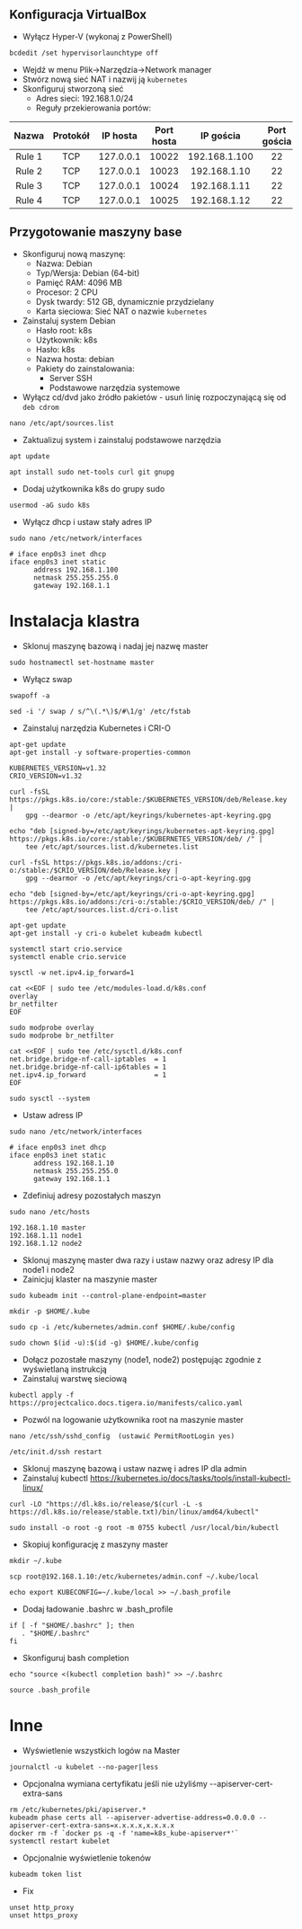 ## Konfiguracja VirtualBox

- Wyłącz Hyper-V (wykonaj z PowerShell)
```
bcdedit /set hypervisorlaunchtype off
```
- Wejdź w menu Plik->Narzędzia->Network manager
- Stwórz nową sieć NAT i nazwij ją `kubernetes`
- Skonfiguruj stworzoną sieć
    - Adres sieci: 192.168.1.0/24
    - Reguły przekierowania portów:

| Nazwa  |  Protokół  |  IP hosta   | Port hosta |   IP gościa   | Port gościa |
|:------:|:----------:|:-----------:|:----------:|:-------------:|:-----------:|
| Rule 1 |    TCP     |  127.0.0.1  |   10022    | 192.168.1.100 |     22      |
| Rule 2 |    TCP     |  127.0.0.1  |   10023    | 192.168.1.10  |     22      |
| Rule 3 |    TCP     |  127.0.0.1  |   10024    | 192.168.1.11  |     22      |
| Rule 4 |    TCP     |  127.0.0.1  |   10025    | 192.168.1.12  |     22      |

## Przygotowanie maszyny base

- Skonfiguruj nową maszynę:
    - Nazwa: Debian
    - Typ/Wersja: Debian (64-bit)
    - Pamięć RAM: 4096 MB
    - Procesor: 2 CPU
    - Dysk twardy: 512 GB, dynamicznie przydzielany
    - Karta sieciowa: Sieć NAT o nazwie `kubernetes`
- Zainstaluj system Debian
    - Hasło root: k8s
    - Użytkownik: k8s
    - Hasło: k8s
    - Nazwa hosta: debian
    - Pakiety do zainstalowania:
        - Server SSH
        - Podstawowe narzędzia systemowe
- Wyłącz cd/dvd jako źródło pakietów - usuń linię rozpoczynającą się od `deb cdrom`
```
nano /etc/apt/sources.list
```
- Zaktualizuj system i zainstaluj podstawowe narzędzia
```
apt update 
```
```
apt install sudo net-tools curl git gnupg
```
- Dodaj użytkownika k8s do grupy sudo
```
usermod -aG sudo k8s
```
- Wyłącz dhcp i ustaw stały adres IP
```
sudo nano /etc/network/interfaces
```
```
# iface enp0s3 inet dhcp
iface enp0s3 inet static
      address 192.168.1.100
      netmask 255.255.255.0
      gateway 192.168.1.1
```
# Instalacja klastra
- Sklonuj maszynę bazową i nadaj jej nazwę master
```
sudo hostnamectl set-hostname master
```
- Wyłącz swap
```
swapoff -a
```
```
sed -i '/ swap / s/^\(.*\)$/#\1/g' /etc/fstab
```
- Zainstaluj narzędzia Kubernetes i CRI-O
```
apt-get update
apt-get install -y software-properties-common

KUBERNETES_VERSION=v1.32
CRIO_VERSION=v1.32

curl -fsSL https://pkgs.k8s.io/core:/stable:/$KUBERNETES_VERSION/deb/Release.key |
    gpg --dearmor -o /etc/apt/keyrings/kubernetes-apt-keyring.gpg

echo "deb [signed-by=/etc/apt/keyrings/kubernetes-apt-keyring.gpg] https://pkgs.k8s.io/core:/stable:/$KUBERNETES_VERSION/deb/ /" |
    tee /etc/apt/sources.list.d/kubernetes.list

curl -fsSL https://pkgs.k8s.io/addons:/cri-o:/stable:/$CRIO_VERSION/deb/Release.key |
    gpg --dearmor -o /etc/apt/keyrings/cri-o-apt-keyring.gpg

echo "deb [signed-by=/etc/apt/keyrings/cri-o-apt-keyring.gpg] https://pkgs.k8s.io/addons:/cri-o:/stable:/$CRIO_VERSION/deb/ /" |
    tee /etc/apt/sources.list.d/cri-o.list
    
apt-get update
apt-get install -y cri-o kubelet kubeadm kubectl

systemctl start crio.service    
systemctl enable crio.service    

sysctl -w net.ipv4.ip_forward=1

cat <<EOF | sudo tee /etc/modules-load.d/k8s.conf
overlay
br_netfilter
EOF

sudo modprobe overlay
sudo modprobe br_netfilter

cat <<EOF | sudo tee /etc/sysctl.d/k8s.conf
net.bridge.bridge-nf-call-iptables  = 1
net.bridge.bridge-nf-call-ip6tables = 1
net.ipv4.ip_forward                 = 1
EOF

sudo sysctl --system
```
- Ustaw adress IP
```
sudo nano /etc/network/interfaces
```
```
# iface enp0s3 inet dhcp
iface enp0s3 inet static
      address 192.168.1.10
      netmask 255.255.255.0
      gateway 192.168.1.1
```
- Zdefiniuj adresy pozostałych maszyn
```
sudo nano /etc/hosts
```
```
192.168.1.10 master    
192.168.1.11 node1    
192.168.1.12 node2    
```
- Sklonuj maszynę master dwa razy i ustaw nazwy oraz adresy IP dla node1 i node2
- Zainicjuj klaster na maszynie master
```
sudo kubeadm init --control-plane-endpoint=master
```
```
mkdir -p $HOME/.kube
```
```
sudo cp -i /etc/kubernetes/admin.conf $HOME/.kube/config
```
```
sudo chown $(id -u):$(id -g) $HOME/.kube/config
```
- Dołącz pozostałe maszyny (node1, node2) postępując zgodnie z wyświetlaną instrukcją
- Zainstaluj warstwę sieciową
```
kubectl apply -f https://projectcalico.docs.tigera.io/manifests/calico.yaml
```
- Pozwól na logowanie użytkownika root na maszynie master
```
nano /etc/ssh/sshd_config  (ustawić PermitRootLogin yes)
```
```
/etc/init.d/ssh restart
```
- Sklonuj maszynę bazową i ustaw nazwę i adres IP dla admin
- Zainstaluj kubectl https://kubernetes.io/docs/tasks/tools/install-kubectl-linux/
```
curl -LO "https://dl.k8s.io/release/$(curl -L -s https://dl.k8s.io/release/stable.txt)/bin/linux/amd64/kubectl"
```
```
sudo install -o root -g root -m 0755 kubectl /usr/local/bin/kubectl
```
- Skopiuj konfigurację z maszyny master
```
mkdir ~/.kube
```
```
scp root@192.168.1.10:/etc/kubernetes/admin.conf ~/.kube/local
```
```
echo export KUBECONFIG=~/.kube/local >> ~/.bash_profile
```
- Dodaj ładowanie .bashrc w .bash_profile
```
if [ -f "$HOME/.bashrc" ]; then
   . "$HOME/.bashrc"
fi
```
- Skonfiguruj bash completion
```
echo "source <(kubectl completion bash)" >> ~/.bashrc
```
```
source .bash_profile
```
# Inne
- Wyświetlenie wszystkich logów na Master
```
journalctl -u kubelet --no-pager|less
```
- Opcjonalna wymiana certyfikatu jeśli nie użyliśmy --apiserver-cert-extra-sans
```
rm /etc/kubernetes/pki/apiserver.*
kubeadm phase certs all --apiserver-advertise-address=0.0.0.0 --apiserver-cert-extra-sans=x.x.x.x,x.x.x.x
docker rm -f `docker ps -q -f 'name=k8s_kube-apiserver*'`
systemctl restart kubelet
```
- Opcjonalnie wyświetlenie tokenów
```
kubeadm token list
```
- Fix
```
unset http_proxy
unset https_proxy
```
